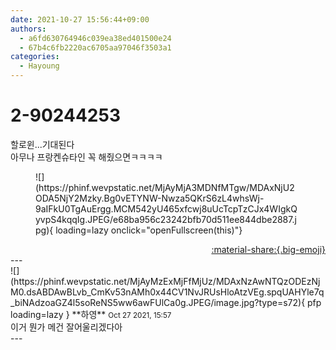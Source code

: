```yaml
---
date: 2021-10-27 15:56:44+09:00
authors:
  - a6fd630764946c039ea38ed401500e24
  - 67b4c6fb2220ac6705aa97046f3503a1
categories:
  - Hayoung
---
```


# 2-90244253

<div class="post-container" markdown="1">
<div class="content-container md-sidebar__scrollwrap" markdown="1">

할로윈...기대된다<br>아무나 프랑켄슈타인 꼭 해줬으면ㅋㅋㅋㅋ
<figure markdown="1">
![](https://phinf.wevpstatic.net/MjAyMjA3MDNfMTgw/MDAxNjU2ODA5NjY2Mzky.Bg0vETYNW-Nwza5QKrS6zL4whsWj-9aIFkU0TgAuErgg.MCM542yU465xfcwj8uUcTcpTzCJx4WIgkQyvpS4kqqIg.JPEG/e68ba956c23242bfb70d511ee844dbe2887.jpg){ loading=lazy onclick="openFullscreen(this)"}
</figure>


</div>
</div>

<div style="text-align: right;" markdown="1">
<a href="https://weverse.io/fromis9/fanpost/2-90244253" style="text-align: right;">:material-share:{.big-emoji}</a>
</div>
---

<div class="comments-container md-sidebar__scrollwrap" markdown="1">
<div class="comment" markdown="1">
<div class='id-container' markdown="1">
![](https://phinf.wevpstatic.net/MjAyMzExMjFfMjUz/MDAxNzAwNTQzODEzNjM0.dsABDAwBLvb_CmKv53nAMh0x44CV1NvJRUsHloAtzVEg.spqUAHYle7q_biNAdzoaGZ4l5soReNS5ww6awFUlCa0g.JPEG/image.jpg?type=s72){ pfp loading=lazy }
**<span class="artist">하영</span>** <small>Oct 27 2021, 15:57</small><br>
</div>
<div class='comment-body' markdown="1">
이거 뭔가 메건 잘어울리겠다아
</div>
</div>
</div>
---
